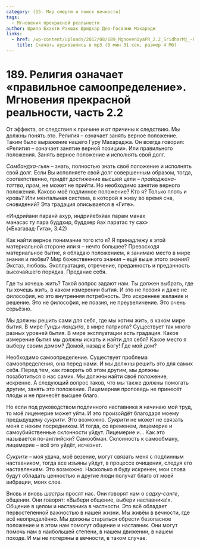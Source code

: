 ```yaml
---
category: (15. Мир смерти и поиск вечности)
tags:
  - Мгновения прекрасной реальности
author: Шрила Бхакти Ракшак Шридхар Дев-Госвами Махарадж
links:
  - href: /wp-content/uploads/2012/08/189_MgnoveniyaPR_2.2_SridharMj_-Religiya_oznachayet_pravilnoye_samoopredeleniye.mp3
    title: Скачать аудиозапись в mp3 (8 мин 31 сек, размер 4 Мб)
---
```


# 189. Религия означает «правильное самоопределение». Мгновения прекрасной реальности, часть 2.2

От эффекта, от следствия к причине и от причины к следствию. Мы должны понять это. Религия – означает занять верное положение. Таким было выражение нашего Гуру Махараджа. Он всегда говорил: «Религия – означает занятие верной позиции». Или правильного положения. Занять верное положение и исполнять свой долг.

*Самбандха-гьян* – знать, полностью знать своё положение и исполнять свой долг. Если Вы исполняете свой долг совершенным образом, тогда, соответственно, придёт достижение высшей цели – *прайоджана-таттва*, *прем*, не может не прийти. Но необходимо занятие верного положения. Каково моё подлинное положение? Кто я? Только плоть и кровь? Или ментальная система, в которой я живу во время сна, сновидений? Эта градация описывается в «Гите».

«Индрийани паранй ахур, индрийебхйах парам манах\
манасас ту пара буддхир, буддхер йах паратас ту сах»\
(«Бхагавад-Гита», 3.42)

Как найти верное понимание того кто я? Я принадлежу к этой материальной стороне или я – нечто большее? Превосходя материальное бытие, я обладаю положением, я занимаю место в мире знания и любви? Мир божественного знания – ещё выше этого знания? Экстаз, любовь. Эксплуатация, отречение, преданность и преданность высочайшего порядка. Предание себя.

Где ты хочешь жить? Такой вопрос задают нам. Ты должен выбрать, где ты хочешь жить, в каком измерении бытия. И это не поэзия и даже не философия, но это внутренняя потребность. Это искреннее желание и решение. Это не философия, не поэзия, не преувеличение. Это очень серьёзно.

Мы должны решить сами для себя, где мы хотим жить, в каком мире бытия. В мире Гунды-*пандита*, в мире патриота? Существует так много разных уровней бытия. В мире эксплуатации есть градация. Какое измерение бытия мы должны искать и найти для себя? Какое место я выберу своим домом? Домой, назад к Богу! Где мой дом?

Необходимо самоопределение. Существует проблема самоопределения, она перед нами. И мы должны решить это для самих себя. Перед тем, как говорить об этом другим, мы должны позаботиться о нас самих. Мы должны найти своё положение, искренне. А следующий вопрос таков, что мы также должны помогать другим, занять это положение. Лицемерная проповедь не принесёт плоды и не принесёт высшее благо.

Но если под руководством подлинного наставника я начинаю мой труд, то моё лицемерие может уйти. И это произойдёт благодаря моему предыдущему *сукрити*. Это возможно. *Сукрити* не может не связать меня с неким посредником. И тогда, со временем, лицемерие и самоубийственные склонности уйдут. Лицемерие и… Как это называется по-английски? Самообман. Склонность к самообману, лицемерие – всё это уйдёт, исчезнет.

*Сукрити* – моя удача, моё везение, могут связать меня с подлинным наставником, тогда все изъяны уйдут, в процессе очищения, следуя его наставлениям. Это возможно. Насколько я буду искренен, мои слова будут обладать ценностью и другие люди получат благо от моей вибрации, моих слов.

Вновь и вновь *шастры* просят нас. Они говорят нам о *садху-санге*, общении. Они говорят: «Выбери общение, выбери наставника!». Общение в целом и наставника в частности. Это всё обладает первостепенной важностью в нашей жизни. Мы живём в вечности, где всё неопределённо. Мы должны стараться обрести безопасное положение и в этом нам помогут общение и наставник. Они могут помочь нам в наибольшей степени, в нашем движении, в нашем походе. И мы не потеряны в вечности, в таком случае.

